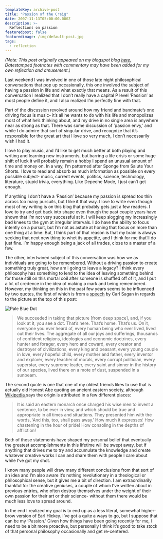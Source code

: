 ```yaml
---
templateKey: archive-post
title: "Passion of the Craig"
date: 2007-11-13T05:00:00.000Z
description: >-
  Reflections on passion
featuredpost: false
featuredimage: /img/default-post.jpg
tags:
  - reflection
---
```


*(Note: This post originally appeared on my blogspot blog [here.][1] Datestamped footnotes with commentary may have been added for my own reflection and amusement.)*

 [1]: http://craigtsoandso.blogspot.com/2007/11/passion-of-craig.html
 
Last weekend I was involved in one of those late night philosophical conversations that pop up occasionally, this one involved the subject of having a passion in life and what exactly that means. As a result of this conversation I realized that I don’t really have a capital P level ‘Passion’ as most people define it, and I also realized I’m perfectly fine with that.

Part of the discussion revolved around how my friend and bandmate’s one driving focus is music- it’s all he wants to do with his life and monopolizes most of what he’s thinking about, and my drive in no single area is anywhere near as strong as that. There was some discussion of ‘passion envy,’ and while I do admire that sort of singular drive, and recognize that it’s responsible for the great art that I love so very much, I don’t necessarily wish I had it.

I love to play music, and I’d like to get much better at both playing and writing and learning new instruments, but barring a life crisis or some huge shift of luck it will probably remain a hobby I spend an unusual amount of time and money on. In a way, I’m patterned after Sponge from Salute Your Shorts. I love to read and absorb as much information as possible on every possible subject- music, current events, politics, science, technology, literature, stupid trivia, everything. Like Depeche Mode, I just can’t get enough.

If anything I don’t have a ‘Passion’ because my passion is spread too thin across too many pursuits, but I like it that way. I love to write even though most of my writing is on this blog that probably gets just a few readers. I love to try and get back into shape even though the past couple years have shown that I’m not very successful at it. I will keep slogging my increasingly bad knees to the gym at irregular intervals. I do have the ability to focus intently on a pursuit, but I’m not as astute at honing that focus on more than one thing at a time. But, I think part of that reason is that my brain is always seeking that next new thing to whet its appetite, and I think for me that’ll do just fine. I’m happy enough being a jack of all trades, close to a master of a few.

The other, intertwined subject of this conversation was how we as individuals are going to be remembered. Without a driving passion to create something truly great, how am I going to leave a legacy? I think every philosophy has something to lend to the idea of leaving something behind for those still on this mortal coil after someone is shuffled off of it, and I put a lot of credence in the idea of making a mark and being remembered. However, my thinking on this in the past few years seems to be influenced by two quotes, the first of which is from a [speech][2] by Carl Sagan in regards to the picture at the top of this post:

 [2]: http://obs.nineplanets.org/psc/pbd.html

 ![Pale Blue Dot][3]

> We succeeded in taking that picture [from deep space], and, if you look at it, you see a dot. That’s here. That’s home. That’s us. On it, everyone you ever heard of, every human being who ever lived, lived out their lives. The aggregate of all our joys and sufferings, thousands of confident religions, ideologies and economic doctrines, every hunter and forager, every hero and coward, every creator and destroyer of civilizations, every king and peasant, every young couple in love, every hopeful child, every mother and father, every inventor and explorer, every teacher of morals, every corrupt politician, every superstar, every supreme leader, every saint and sinner in the history of our species, lived there on a mote of dust, suspended in a sunbeam.

The second quote is one that one of my oldest friends likes to use that is actually old Honest Abe quoting an ancient eastern society, although [Wikipedia ][4]says the origin is attributed in a few different places:

 [3]: /img/pbd.jpg
 [4]: http://en.wikipedia.org/wiki/This_too_shall_pass

> It is said an eastern monarch once charged his wise men to invent a sentence, to be ever in view, and which should be true and appropriate in all times and situations. They presented him with the words, ‘And this, too, shall pass away.’ How much it expresses! How chastening in the hour of pride! How consoling in the depths of affliction!

Both of these statements have shaped my personal belief that eventually the greatest accomplishments in this lifetime will be swept away, but if anything that drives me to try and accumulate the knowledge and create whatever creative works I can and share them with people I care about while I’ve got my shot.

I know many people will draw many different conclusions from that sort of an idea and I’m also aware it’s nothing revolutionary in a theological or philosophical sense, but it gives me a bit of direction. I am extraordinarily thankful for the creative geniuses, a couple of whom I’ve written about in previous entries, who often destroy themselves under the weight of their own passion for their art or their science- without them there would be much less love to spread around.

In the end I realized my goal is to end up as a less literal, somewhat higher-brow version of Earl Hickey. I’ve got a quite a ways to go, but I suppose that can be my ‘Passion.’ Given how things have been going recently for me, I need to be a bit more proactive, but personally I think it’s good to take stock of that personal philosophy occasionally and get re-centered.